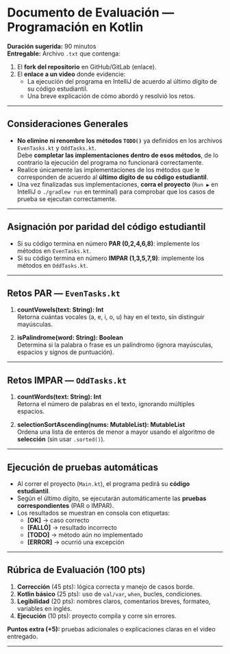 # Documento de Evaluación — Programación en Kotlin

**Duración sugerida:** 90 minutos  
**Entregable:** Archivo `.txt` que contenga:
1. El **fork del repositorio** en GitHub/GitLab (enlace).
2. El **enlace a un video** donde evidencie:
    - La ejecución del programa en IntelliJ de acuerdo al último dígito de su código estudiantil.
    - Una breve explicación de cómo abordó y resolvió los retos.

---

## Consideraciones Generales

- **No elimine ni renombre los métodos `TODO()`** ya definidos en los archivos `EvenTasks.kt` y `OddTasks.kt`.  
  Debe **completar las implementaciones dentro de esos métodos**, de lo contrario la ejecución del programa no funcionará correctamente.
- Realice únicamente las implementaciones de los métodos que le corresponden de acuerdo al **último dígito de su código estudiantil**.
- Una vez finalizadas sus implementaciones, **corra el proyecto** (`Run ▶️` en IntelliJ o `./gradlew run` en terminal) para comprobar que los casos de prueba se ejecutan correctamente.

---

## Asignación por paridad del código estudiantil

- Si su código termina en número **PAR (0,2,4,6,8)**: implemente los métodos en `EvenTasks.kt`.
- Si su código termina en número **IMPAR (1,3,5,7,9)**: implemente los métodos en `OddTasks.kt`.

---

## Retos PAR — `EvenTasks.kt`

1. **countVowels(text: String): Int**  
   Retorna cuántas vocales (a, e, i, o, u) hay en el texto, sin distinguir mayúsculas.

2. **isPalindrome(word: String): Boolean**  
   Determina si la palabra o frase es un palíndromo (ignora mayúsculas, espacios y signos de puntuación).

---

## Retos IMPAR — `OddTasks.kt`

1. **countWords(text: String): Int**  
   Retorna el número de palabras en el texto, ignorando múltiples espacios.

2. **selectionSortAscending(nums: MutableList<Int>): MutableList<Int>**  
   Ordena una lista de enteros de menor a mayor usando el algoritmo de **selección** (sin usar `.sorted()`).

---

## Ejecución de pruebas automáticas

- Al correr el proyecto (`Main.kt`), el programa pedirá su **código estudiantil**.
- Según el último dígito, se ejecutarán automáticamente las **pruebas correspondientes** (PAR o IMPAR).
- Los resultados se muestran en consola con etiquetas:
    - **[OK]** → caso correcto
    - **[FALLÓ]** → resultado incorrecto
    - **[TODO]** → método aún no implementado
    - **[ERROR]** → ocurrió una excepción

---

## Rúbrica de Evaluación (100 pts)

1. **Corrección** (45 pts): lógica correcta y manejo de casos borde.
2. **Kotlin básico** (25 pts): uso de `val/var`, `when`, bucles, condiciones.
3. **Legibilidad** (20 pts): nombres claros, comentarios breves, formateo, variables en inglés.
4. **Ejecución** (10 pts): proyecto compila y corre sin errores.

**Puntos extra (+5):** pruebas adicionales o explicaciones claras en el video entregado.

---
